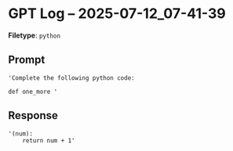 # GPT Log – 2025-07-12_07-41-39

**Filetype**: `python`

## Prompt

```
'Complete the following python code:

def one_more '
```

## Response

```
'(num):
    return num + 1'
```
